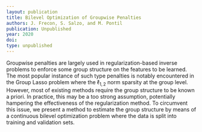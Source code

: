 ```yaml
---
layout: publication
title: Bilevel Optimization of Groupwise Penalties
authors: J. Frecon, S. Salzo, and M. Pontil
publication: Unpublished
year: 2020
doi:
type: unpublished
---
```


Groupwise penalties are largely used in regularization-based inverse problems to enforce some group structure on the features to be learned. The most popular instance of such type penalties is notably encountered in the Group Lasso problem where the $\ell_{1,2}$ norm sparsity at the group level. However, most of existing methods require the group structure to be known a priori. In practice, this may be a too strong assumption, potentially hampering the effectiveness of the regularization method. To circumvent this issue, we present a method to estimate the group structure by means of a continuous bilevel optimization problem where the data is split into training and validation sets.